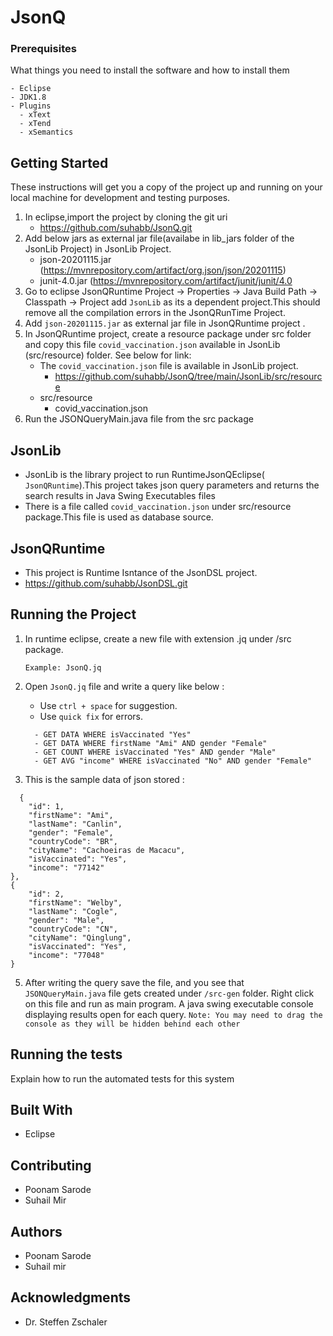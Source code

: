 # JsonQ

### Prerequisites

What things you need to install the software and how to install them

```
- Eclipse
- JDK1.8
- Plugins
  - xText
  - xTend
  - xSemantics    
```

## Getting Started

These instructions will get you a copy of the project up and running on your local machine for development and testing purposes. 

1. In eclipse,import the project by cloning the git uri
      - https://github.com/suhabb/JsonQ.git
2. Add below jars as external jar file(availabe in lib_jars folder of the JsonLib Project) in JsonLib Project.
    - json-20201115.jar (https://mvnrepository.com/artifact/org.json/json/20201115)
    - junit-4.0.jar (https://mvnrepository.com/artifact/junit/junit/4.0
3. Go to eclipse JsonQRuntime Project -> Properties -> Java Build Path -> Classpath -> Project add `JsonLib` as its a dependent project.This should remove all the compilation errors in the JsonQRunTime Project.
4. Add ``json-20201115.jar`` as external jar file in JsonQRuntime project .
5.  In JsonQRuntime project, create a resource package under src folder and copy this file ``covid_vaccination.json`` available in JsonLib (src/resource) folder. See below for link:
      - The ``covid_vaccination.json`` file is available in JsonLib project.
        - https://github.com/suhabb/JsonQ/tree/main/JsonLib/src/resource
      - src/resource
        - covid_vaccination.json
  6. Run the JSONQueryMain.java file from the src package
  
## JsonLib
  - JsonLib is the library project to run RuntimeJsonQEclipse( ``JsonQRuntime``).This project takes json query parameters and returns the search results in Java Swing Executables files
  - There is a file called ``covid_vaccination.json`` under src/resource package.This file is used as database source.
 
## JsonQRuntime
  - This project is Runtime Isntance of the JsonDSL project.
  - https://github.com/suhabb/JsonDSL.git
     
## Running the Project

1. In runtime eclipse, create a  new file with extension .jq under /src package.
    ```
    Example: JsonQ.jq
    ```
3. Open ```JsonQ.jq``` file and write a query like below :
    - Use ``ctrl + space`` for suggestion.
    - Use `quick fix` for errors.
    ```
      - GET DATA WHERE isVaccinated "Yes"
      - GET DATA WHERE firstName "Ami" AND gender "Female"
      - GET COUNT WHERE isVaccinated "Yes" AND gender "Male"
      - GET AVG "income" WHERE isVaccinated "No" AND gender "Female"
    ```
    
4. This is the sample data of json stored : 
  ```
    {
      "id": 1,
      "firstName": "Ami",
      "lastName": "Canlin",
      "gender": "Female",
      "countryCode": "BR",
      "cityName": "Cachoeiras de Macacu",
      "isVaccinated": "Yes",
      "income": "77142"
},
{
      "id": 2,
      "firstName": "Welby",
      "lastName": "Cogle",
      "gender": "Male",
      "countryCode": "CN",
      "cityName": "Qinglung",
      "isVaccinated": "Yes",
      "income": "77048"
  }
  ```
  5.  After writing the query save the file, and you see that ```JSONQueryMain.java``` file gets created under ``/src-gen`` folder. Right click on this file and       run as main program. A java swing executable console displaying results open for each query.
      ```Note: You may need to drag the console as they will be hidden behind each other```
    

## Running the tests

Explain how to run the automated tests for this system


## Built With

* Eclipse 

## Contributing

 - Poonam Sarode
 - Suhail Mir


## Authors

* Poonam Sarode
* Suhail mir

## Acknowledgments

* Dr. Steffen Zschaler


